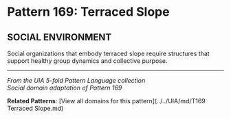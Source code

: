 # Pattern 169: Terraced Slope

## SOCIAL ENVIRONMENT

Social organizations that embody terraced slope require structures that support healthy group dynamics and collective purpose.

---

*From the UIA 5-fold Pattern Language collection*  
*Social domain adaptation of Pattern 169*

**Related Patterns**: [View all domains for this pattern](../../UIA/md/T169 Terraced Slope.md)